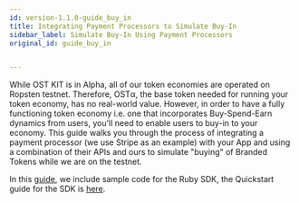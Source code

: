 ```yaml
---
id: version-1.1.0-guide_buy_in
title: Integrating Payment Processors to Simulate Buy-In
sidebar_label: Simulate Buy-In Using Payment Processors
original_id: guide_buy_in


---
```

While OST KIT is in Alpha, all of our token economies are operated on Ropsten testnet. Therefore, OSTα, the base token needed for running your token economy, has no real-world value. However, in order to have a fully functioning token economy i.e. one that incorporates Buy-Spend-Earn dynamics from users, you'll need to enable users to buy-in to your economy. This guide walks you through the process of integrating a payment processor (we use Stripe as an example) with your App and using a combination of their APIs and ours to simulate "buying" of Branded Tokens while we are on the testnet.

In this [<u>guide</u>](https://drive.google.com/open?id=1z5yEgEauPbwvKBNnwMnPC-8QVt299T9O), we include sample code for the Ruby SDK, the Quickstart guide for the SDK is [<u>here</u>](https://dev.ost.com/docs/sdk_ruby.html).
